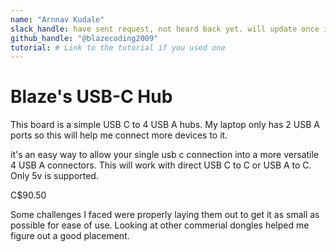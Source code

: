```yaml
---
name: "Arnnav Kudale"
slack_handle: have sent request, not heard back yet. will update once i do 
github_handle: "@blazecoding2009"
tutorial: # Link to the tutorial if you used one
---
```


# Blaze's USB-C Hub

<!-- Describe your board in 2-3 sentences. What are you making? What will it do? -->

This board is a simple USB C to 4 USB A hubs. My laptop only has 2 USB A ports so this will help me connect more devices to it.

it's an easy way to allow your single usb c connection into a more versatile 4 USB A connectors. This will work with direct USB C to C or USB A to C. Only 5v is supported.

<!-- How much is it going to cost? -->
C$90.50

<!-- Tell us a little bit about your design process. What were some challenges? What helped? ***Totally optional*** -->
Some challenges I faced were properly laying them out to get it as small as possible for ease of use. Looking at other commerial dongles helped me figure out a good placement.
